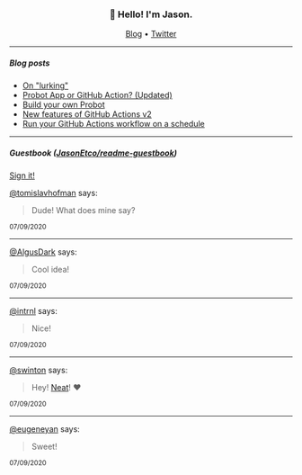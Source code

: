 <h3 align="center">👋 Hello! I'm Jason.</h3>

<p align="center">
  <a href="https://jasonet.co">Blog</a> •
  <a href="https://twitter.com/JasonEtco">Twitter</a>
</p>

---

##### Blog posts

<!--START_SECTION:posts-->
* [On &quot;lurking&quot;](https:&#x2F;&#x2F;jasonet.co&#x2F;posts&#x2F;on-lurking&#x2F;)
* [Probot App or GitHub Action? (Updated)](https:&#x2F;&#x2F;jasonet.co&#x2F;posts&#x2F;probot-app-or-github-action-v2&#x2F;)
* [Build your own Probot](https:&#x2F;&#x2F;jasonet.co&#x2F;posts&#x2F;build-your-own-probot&#x2F;)
* [New features of GitHub Actions v2](https:&#x2F;&#x2F;jasonet.co&#x2F;posts&#x2F;new-features-of-github-actions&#x2F;)
* [Run your GitHub Actions workflow on a schedule](https:&#x2F;&#x2F;jasonet.co&#x2F;posts&#x2F;scheduled-actions&#x2F;)
<!--END_SECTION:posts-->

---

##### Guestbook ([JasonEtco/readme-guestbook](https://github.com/JasonEtco/readme-guestbook))

<a href="https://readme-guestbook.now.sh">Sign it!</a>

<!--START_SECTION:guestbook-->
[@tomislavhofman](https://github.com/tomislavhofman) says:

> Dude! What does mine say?

<sup>07/09/2020</sup>


---

[@AlgusDark](https://github.com/AlgusDark) says:

> Cool idea!

<sup>07/09/2020</sup>


---

[@intrnl](https://github.com/intrnl) says:

> Nice!

<sup>07/09/2020</sup>


---

[@swinton](https://github.com/swinton) says:

> Hey! [Neat](https://youtu.be/dQw4w9WgXcQ)! ❤️

<sup>07/09/2020</sup>


---

[@eugeneyan](https://github.com/eugeneyan) says:

> Sweet!

<sup>07/09/2020</sup>

<!--END_SECTION:guestbook-->
<!--GUESTBOOK_LIST [{"name":"tomislavhofman","message":"Dude! What does mine say?","date":"07/09/2020"},{"name":"AlgusDark","message":"Cool idea!","date":"07/09/2020"},{"name":"intrnl","message":"Nice!","date":"07/09/2020"},{"name":"swinton","message":"Hey! [Neat](https://youtu.be/dQw4w9WgXcQ)! ❤️","date":"07/09/2020"},{"name":"eugeneyan","message":"Sweet!","date":"07/09/2020"}]-->
